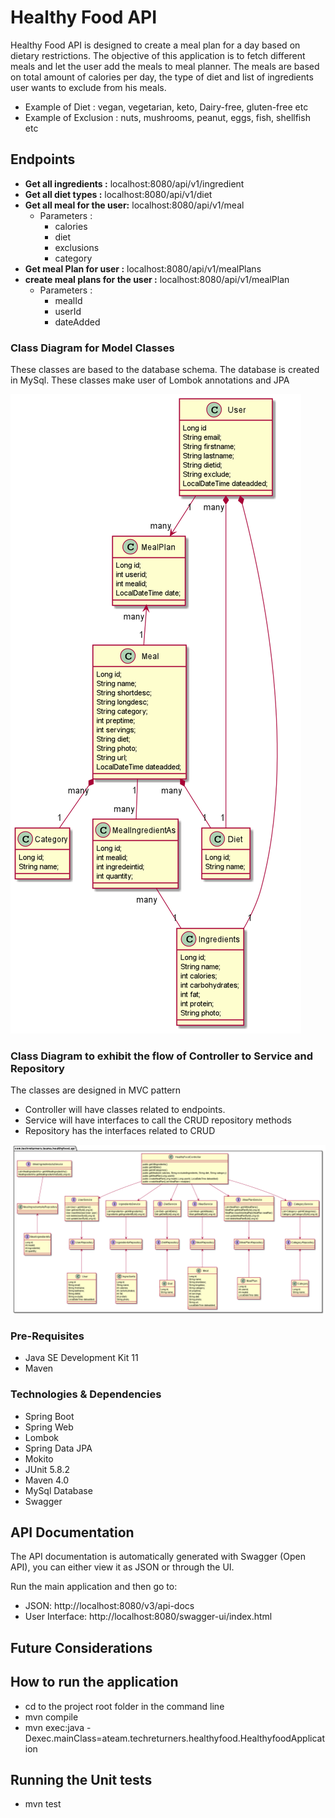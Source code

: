 # Healthy Food API
Healthy Food API is designed to create a meal plan for a day based on dietary restrictions. 
The objective of this application is to fetch different meals and let the user add the meals to meal planner.
The meals are based on total amount of calories per day, the type of diet and list of ingredients user wants to exclude from his meals.

* Example of Diet :  vegan, vegetarian, keto, Dairy-free, gluten-free etc
* Example of Exclusion :  nuts, mushrooms, peanut, eggs, fish, shellfish etc

## Endpoints 
* **Get all ingredients :** localhost:8080/api/v1/ingredient
* **Get all diet types :** localhost:8080/api/v1/diet
* **Get all meal for the user:** localhost:8080/api/v1/meal
  * Parameters :
    * calories 
    * diet 
    * exclusions
    * category
* **Get meal Plan for user :** localhost:8080/api/v1/mealPlans
* **create meal plans for the user :** localhost:8080/api/v1/mealPlan
  * Parameters :
    * mealId
    * userId
    * dateAdded

### Class Diagram for Model Classes

These classes are based to the database schema. The database is created in MySql. These classes make user of Lombok annotations and JPA

![img.png](img.png)

### Class Diagram to exhibit the flow of Controller to Service and Repository

The classes are designed in MVC pattern
* Controller will have classes related to endpoints. 
* Service will have interfaces to call the CRUD repository methods
* Repository has the interfaces related to CRUD

![img_1.png](img_1.png)

### Pre-Requisites
- Java SE Development Kit 11
- Maven

### Technologies & Dependencies
- Spring Boot
- Spring Web
- Lombok
- Spring Data JPA
- Mokito
- JUnit 5.8.2
- Maven 4.0
- MySql Database
- Swagger

## API Documentation

The API documentation is automatically generated with Swagger (Open API), you can either view it as JSON or through the UI.

Run the main application and then go to:

- JSON: http://localhost:8080/v3/api-docs
- User Interface: http://localhost:8080/swagger-ui/index.html

## Future Considerations



## How to run the application
  * cd to the project root folder in the command line
  * mvn compile
  * mvn exec:java -Dexec.mainClass=ateam.techreturners.healthyfood.HealthyfoodApplication

## Running the Unit tests
* mvn test
